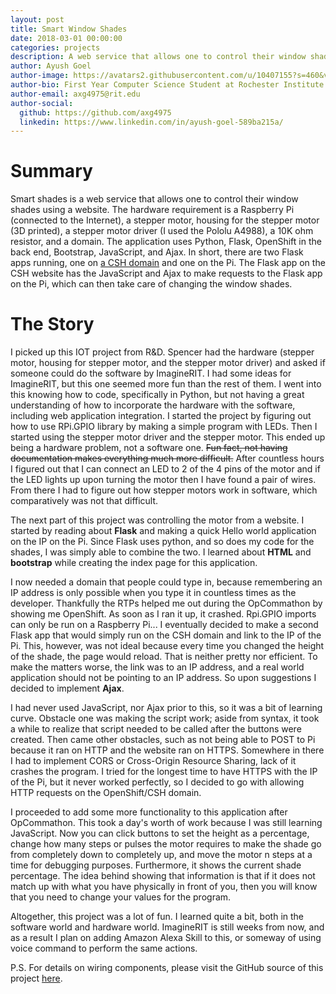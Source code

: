 ```yaml
---
layout: post
title: Smart Window Shades
date: 2018-03-01 00:00:00
categories: projects
description: A web service that allows one to control their window shades using a website
author: Ayush Goel
author-image: https://avatars2.githubusercontent.com/u/10407155?s=460&v=4
author-bio: First Year Computer Science Student at Rochester Institute of Technology
author-email: axg4975@rit.edu
author-social:
  github: https://github.com/axg4975
  linkedin: https://www.linkedin.com/in/ayush-goel-589ba215a/
---
```

# Summary
Smart shades is a web service that allows one to control their window shades using a website.
The hardware requirement is a Raspberry Pi (connected to the Internet), a stepper motor, housing for the stepper motor (3D printed), a stepper motor driver (I used the Pololu A4988), a 10K ohm resistor, and a domain.
The application uses Python, Flask, OpenShift in the back end, Bootstrap, JavaScript, and Ajax.
In short, there are two Flask apps running, one on [a CSH domain](shades.csh.rit.edu) and one on the Pi.
The Flask app on the CSH website has the JavaScript and Ajax to make requests to the Flask app on the Pi, which can then take care of changing the window shades.

# The Story
I picked up this IOT project from R&D.
Spencer had the hardware (stepper motor, housing for stepper motor, and the stepper motor driver) and asked if someone could do the software by ImagineRIT.
I had some ideas for ImagineRIT, but this one seemed more fun than the rest of them.
I went into this knowing how to code, specifically in Python, but not having a great understanding of how to incorporate the hardware with the software, including web application integration.
I started the project by figuring out how to use RPi.GPIO library by making a simple program with LEDs.
Then I started using the stepper motor driver and the stepper motor.
This ended up being a hardware problem, not a software one.
~~Fun fact, not having documentation makes everything much more difficult.~~
After countless hours I figured out that I can connect an LED to 2 of the 4 pins of the motor and if the LED lights up upon turning the motor then I have found a pair of wires.
From there I had to figure out how stepper motors work in software, which comparatively was not that difficult.

The next part of this project was controlling the motor from a website.
I started by reading about **Flask** and making a quick Hello world application on the IP on the Pi.
Since Flask uses python, and so does my code for the shades, I was simply able to combine the two.
I learned about **HTML** and **bootstrap** while creating the index page for this application.

I now needed a domain that people could type in, because remembering an IP address is only possible when you type it in countless times as the developer.
Thankfully the RTPs helped me out during the OpCommathon by showing me OpenShift.
As soon as I ran it up, it crashed.
Rpi.GPIO imports can only be run on a Raspberry Pi... I eventually decided to make a second Flask app that would simply run on the CSH domain and link to the IP of the Pi.
This, however, was not ideal because every time you changed the height of the shade, the page would reload.
That is neither pretty nor efficient.
To make the matters worse, the link was to an IP address, and a real world application should not be pointing to an IP address.
So upon suggestions I decided to implement **Ajax**.

I had never used JavaScript, nor Ajax prior to this, so it was a bit of learning curve.
Obstacle one was making the script work; aside from syntax, it took a while to realize that script needed to be called after the buttons were created.
Then came other obstacles, such as not being able to POST to Pi because it ran on HTTP and the website ran on HTTPS.
Somewhere in there I had to implement CORS or Cross-Origin Resource Sharing, lack of it crashes the program.
I tried for the longest time to have HTTPS with the IP of the Pi, but it never worked perfectly, so I decided to go with allowing HTTP requests on the OpenShift/CSH domain.

I proceeded to add some more functionality to this application after OpCommathon.
This took a day's worth of work because I was still learning JavaScript.
Now you can click buttons to set the height as a percentage, change how many steps or pulses the motor requires to make the shade go from completely down to completely up, and move the motor n steps at a time for debugging purposes.
Furthermore, it  shows the current shade percentage.
The idea behind showing that information is that if it does not match up with what you have physically in front of you, then you will know that you need to change your values for the program.

Altogether, this project was a lot of fun.
I learned quite a bit, both in the software world and hardware world.
ImagineRIT is still weeks from now, and as a result I plan on adding Amazon Alexa Skill to this, or someway of using voice command to perform the same actions.

P.S. For details on wiring components, please visit the GitHub source of this project [here](https://github.com/axg4975/smart-window-shades).
